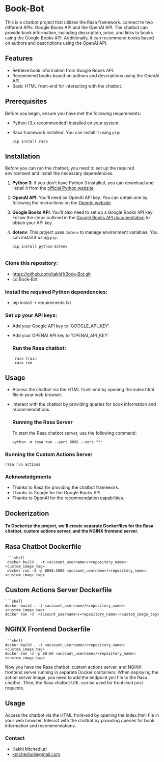 # Book-Bot

This is a chatbot project that utilizes the Rasa framework. connect to two different APIs: Google Books API and the OpenAI API. 
The chatbot can provide book information, including description, price, and links to books using the Google Books API. 
Additionally, it can recommend books based on authors and descriptions using the OpenAI API.

## Features

- Retrieve book information from Google Books API.
- Recommend books based on authors and descriptions using the OpenAI API.
- Basic HTML front-end for interacting with the chatbot.

## Prerequisites

Before you begin, ensure you have met the following requirements:

- Python (3.x recommended) installed on your system.
- Rasa framework installed. You can install it using `pip`:

  ```shell
  pip install rasa

## Installation

Before you can run the chatbot, you need to set up the required environment and install the necessary dependencies.

1. **Python 3**: If you don't have Python 3 installed, you can download and install it from the [official Python website](https://www.python.org/downloads/).

2. **OpenAI API**: You'll need an OpenAI API key. You can obtain one by following the instructions on the [OpenAI website](https://beta.openai.com/signup/).

3. **Google Books API**: You'll also need to set up a Google Books API key. Follow the steps outlined in the [Google Books API documentation](https://developers.google.com/books/docs/v1/getting_started) to obtain your API key.

4. **dotenv**: This project uses `dotenv` to manage environment variables. You can install it using `pip`:

   ```shell
   pip install python-dotenv


### Clone this repository:

- https://github.com/kakhi1/Book-Bot.git
- cd Book-Bot

### Install the required Python dependencies:
- pip install -r requirements.txt

### Set up your API keys:
- Add your Google API key to 'GOOGLE_API_KEY'
- Add your OPENAI API key to 'OPENAI_API_KEY'

  ### Run the Rasa chatbot:
  ```shell
   rasa train
   rasa run

## Usage
- Access the chatbot via the HTML front-end by opening the index.html file in your web browser.
- Interact with the chatbot by providing queries for book information and recommendations.

  ### Running the Rasa Server
  
  To start the Rasa chatbot server, use the following command:
  ```shell
  python -m rasa run --port 8098 --cors "*"

 ### Running the Custom Actions Server
    
    rasa run actions


### Acknowledgments

- Thanks to Rasa for providing the chatbot framework.
- Thanks to Google for the Google Books API.
- Thanks to OpenAI for the recommendation capabilities.
    

## Dockerization

#### To Dockerize the project, we'll create separate Dockerfiles for the Rasa chatbot, custom actions server, and the NGINX frontend server.


## Rasa Chatbot Dockerfile

     ```shell
     docker build . -t <account_username>/<repository_name>:<custom_image_tag>
     docker run -d -p 8098:5005 <account_username>/<repository_name>:<custom_image_tag>

## Custom Actions Server Dockerfile

    ```shell
    docker build . -t <account_username>/<repository_name>:<custom_image_tag>
    docker run -d  <account_username>/<repository_name>:<custom_image_tag>

## NGINX Frontend Dockerfile

    ```shell
    docker build . -t <account_username>/<repository_name>:<custom_image_tag>
    docker run -d -p 80:80 <account_username>/<repository_name>:<custom_image_tag>

 Now you have the Rasa chatbot, custom actions server, and NGINX frontend server running in separate Docker containers.
 When deploying the action server image, you need to add the endpoint.yml file to the Rasa chatbot. Then, the Rasa chatbot URL can be used for front-end post requests.

## Usage

  Access the chatbot via the HTML front-end by opening the index.html file in your web browser.
 Interact with the chatbot by providing queries for book information and recommendations.

### Contact
    
- Kakhi Mtchedluri
- kmchedluri@gmail.com
